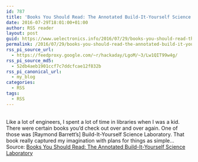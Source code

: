 ```yaml
---
id: 787
title: 'Books You Should Read: The Annotated Build-It-Yourself Science Laboratory'
date: 2016-07-29T18:01:00+01:00
author: RSS reader
layout: post
guid: https://www.uelectronics.info/2016/07/29/books-you-should-read-the-annotated-build-it-yourself-science-laboratory/
permalink: /2016/07/29/books-you-should-read-the-annotated-build-it-yourself-science-laboratory/
rss_pi_source_url:
  - https://feedproxy.google.com/~r/hackaday/LgoM/~3/Lw1QIT99w4g/
rss_pi_source_md5:
  - 52db4aeb1901ccf7c7ddcfcae12f832b
rss_pi_canonical_url:
  - my_blog
categories:
  - RSS
tags:
  - RSS
---
```

&#013;  
Like a lot of engineers, I spent a lot of time in libraries when I was a kid. There were certain books you’d check out over and over again. One of those was [Raymond Barrett’s] Build-It-Yourself Science Laboratory. That book really captured my imagination with plans for things as simple…&#013;  
Source: <a href="https://feedproxy.google.com/~r/hackaday/LgoM/~3/Lw1QIT99w4g/" target="_blank">Books You Should Read: The Annotated Build-It-Yourself Science Laboratory</a>